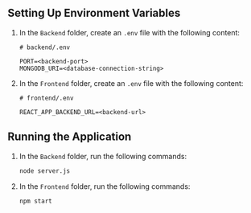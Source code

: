 ## Setting Up Environment Variables

1. In the `Backend` folder, create an `.env` file with the following content:

    ```env
    # backend/.env

    PORT=<backend-port>
    MONGODB_URI=<database-connection-string>
    ```

2. In the `Frontend` folder, create an `.env` file with the following content:

    ```env
    # frontend/.env

    REACT_APP_BACKEND_URL=<backend-url>
    ```

## Running the Application

1. In the `Backend` folder, run the following commands:

    ```bash
    node server.js
    ```
    
2. In the `Frontend` folder, run the following commands:

    ```bash
    npm start
    ```
